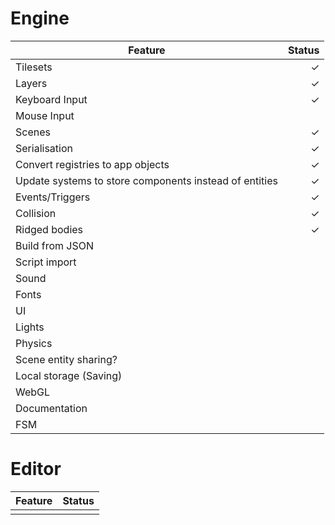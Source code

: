 
# Engine

| Feature                                                | Status |
|--------------------------------------------------------|-------:|
| Tilesets                                               |      ✓ |
| Layers                                                 |      ✓ |
| Keyboard Input                                         |      ✓ |
| Mouse Input                                            |        |
| Scenes                                                 |      ✓ |
| Serialisation                                          |      ✓ |
| Convert registries to app objects                      |      ✓ |
| Update systems to store components instead of entities |      ✓ |
| Events/Triggers                                        |      ✓ |
| Collision                                              |      ✓ |
| Ridged bodies                                          |      ✓ |
| Build from JSON                                        |        |
| Script import                                          |        |
| Sound                                                  |        |
| Fonts                                                  |        |
| UI                                                     |        |
| Lights                                                 |        |
| Physics                                                |        |
| Scene entity sharing?                                  |        |
| Local storage (Saving)                                 |        |
| WebGL                                                  |        |
| Documentation                                          |        |
| FSM                                                    |        |

# Editor

| Feature                                                | Status |
|--------------------------------------------------------|-------:|
|                                                        |        |
